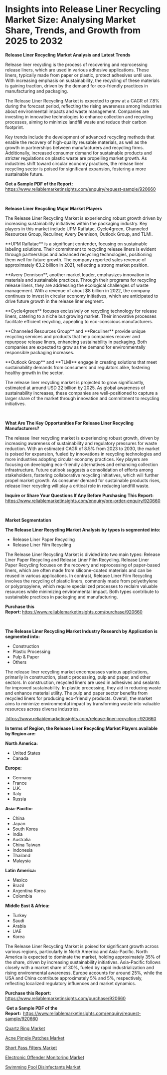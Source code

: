 <p><h1>Insights into Release Liner Recycling Market Size: Analysing Market Share, Trends, and Growth from 2025 to 2032</h1></p><p><strong>Release Liner Recycling Market Analysis and Latest Trends</strong></p>
<p><p>Release liner recycling is the process of recovering and reprocessing release liners, which are used in various adhesive applications. These liners, typically made from paper or plastic, protect adhesives until use. With increasing emphasis on sustainability, the recycling of these materials is gaining traction, driven by the demand for eco-friendly practices in manufacturing and packaging.</p><p>The Release Liner Recycling Market is expected to grow at a CAGR of 7.8% during the forecast period, reflecting the rising awareness among industries about environmental impacts and waste management. Companies are investing in innovative technologies to enhance collection and recycling processes, aiming to minimize landfill waste and reduce their carbon footprint. </p><p>Key trends include the development of advanced recycling methods that enable the recovery of high-quality reusable materials, as well as the growth in partnerships between manufacturers and recycling firms. Additionally, increased consumer demand for sustainable products and stricter regulations on plastic waste are propelling market growth. As industries shift toward circular economy practices, the release liner recycling sector is poised for significant expansion, fostering a more sustainable future.</p></p>
<p><strong>Get a Sample PDF of the Report:&nbsp;</strong> <a href="https://www.reliablemarketinsights.com/enquiry/request-sample/920660?utm_campaign=3024&utm_medium=2&utm_source=Github&utm_content=ia&utm_term=06032025&utm_id=release-liner-recycling">https://www.reliablemarketinsights.com/enquiry/request-sample/920660</a></p>
<p>&nbsp;</p>
<p><strong>Release Liner Recycling Major Market Players</strong></p>
<p><p>The Release Liner Recycling Market is experiencing robust growth driven by increasing sustainability initiatives within the packaging industry. Key players in this market include UPM Raflatac, Cycle4green, Channeled Resources Group, Reculiner, Avery Dennison, Outlook Group, and TLMI.</p><p>**UPM Raflatac** is a significant contender, focusing on sustainable labeling solutions. Their commitment to recycling release liners is evident through partnerships and advanced recycling technologies, positioning them well for future growth. The company reported sales revenue of approximately €3.2 billion in 2021, reflecting a strong market position.</p><p>**Avery Dennison**, another market leader, emphasizes innovation in materials and sustainable practices. Through their programs for recycling release liners, they are addressing the ecological challenges of waste management. With a revenue of about $8 billion in 2022, the company continues to invest in circular economy initiatives, which are anticipated to drive future growth in the release liner segment.</p><p>**Cycle4green** focuses exclusively on recycling technology for release liners, catering to a niche but growing market. Their innovative processes facilitate efficient recycling, appealing to eco-conscious manufacturers.</p><p>**Channeled Resources Group** and **Reculiner** provide unique recycling services and products that help companies recover and repurpose release liners, enhancing sustainability in packaging. Both companies are expected to grow as the demand for environmentally responsible packaging increases.</p><p>**Outlook Group** and **TLMI** engage in creating solutions that meet sustainability demands from consumers and regulators alike, fostering healthy growth in the sector.</p><p>The release liner recycling market is projected to grow significantly, estimated at around USD 22 billion by 2025. As global awareness of sustainability increases, these companies are well-positioned to capture a larger share of the market through innovation and commitment to recycling initiatives.</p></p>
<p>&nbsp;</p>
<p><strong>What Are The Key Opportunities For Release Liner Recycling Manufacturers?</strong></p>
<p><p>The release liner recycling market is experiencing robust growth, driven by increasing awareness of sustainability and regulatory pressures for waste reduction. With an estimated CAGR of 8.5% from 2023 to 2030, the market is poised for expansion, fueled by innovations in recycling technologies and more industries adopting circular economy practices. Key players are focusing on developing eco-friendly alternatives and enhancing collection infrastructure. Future outlook suggests a consolidation of efforts among stakeholders, fostering collaborative recycling initiatives, which will further propel market growth. As consumer demand for sustainable products rises, release liner recycling will play a critical role in reducing landfill waste.</p></p>
<p><strong>Inquire or Share Your Questions If Any Before Purchasing This Report:</strong> <a href="https://www.reliablemarketinsights.com/enquiry/pre-order-enquiry/920660?utm_campaign=3024&utm_medium=2&utm_source=Github&utm_content=ia&utm_term=06032025&utm_id=release-liner-recycling">https://www.reliablemarketinsights.com/enquiry/pre-order-enquiry/920660</a></p>
<p>&nbsp;</p>
<p><strong>Market Segmentation</strong></p>
<p><strong>The Release Liner Recycling Market Analysis by types is segmented into:</strong></p>
<p><ul><li>Release Liner Paper Recycling</li><li>Release Liner Film Recycling</li></ul></p>
<p><p>The Release Liner Recycling Market is divided into two main types: Release Liner Paper Recycling and Release Liner Film Recycling. Release Liner Paper Recycling focuses on the recovery and reprocessing of paper-based liners, which are often made from silicone-coated materials and can be reused in various applications. In contrast, Release Liner Film Recycling involves the recycling of plastic liners, commonly made from polyethylene or polypropylene, which require specialized processes to reclaim valuable resources while minimizing environmental impact. Both types contribute to sustainable practices in packaging and manufacturing.</p></p>
<p><strong>Purchase this Report:&nbsp;</strong><a href="https://www.reliablemarketinsights.com/purchase/920660?utm_campaign=3024&utm_medium=2&utm_source=Github&utm_content=ia&utm_term=06032025&utm_id=release-liner-recycling">https://www.reliablemarketinsights.com/purchase/920660</a></p>
<p>&nbsp;</p>
<p><strong>The Release Liner Recycling Market Industry Research by Application is segmented into:</strong></p>
<p><ul><li>Construction</li><li>Plastic Processing</li><li>Pulp & Paper</li><li>Others</li></ul></p>
<p><p>The release liner recycling market encompasses various applications, primarily in construction, plastic processing, pulp and paper, and other sectors. In construction, recycled liners are used in adhesives and sealants for improved sustainability. In plastic processing, they aid in reducing waste and enhance material utility. The pulp and paper sector benefits from recycled liners for producing eco-friendly products. Overall, the market aims to minimize environmental impact by transforming waste into valuable resources across diverse industries.</p></p>
<p><a href="https://www.reliablemarketinsights.com/release-liner-recycling-r920660?utm_campaign=3024&utm_medium=2&utm_source=Github&utm_content=ia&utm_term=06032025&utm_id=release-liner-recycling">&nbsp;https://www.reliablemarketinsights.com/release-liner-recycling-r920660</a></p>
<p><strong>In terms of Region, the Release Liner Recycling Market Players available by Region are:</strong></p>
<p>
    <p> <strong> North America: </strong>
        <ul>
            <li>United States</li>
            <li>Canada</li>
        </ul>
        </p> 
    <p> <strong> Europe: </strong>
        <ul>
            <li>Germany</li>
            <li>France</li>
            <li>U.K.</li>
            <li>Italy</li>
            <li>Russia</li>
        </ul>
        </p> 
    <p> <strong> Asia-Pacific: </strong>
        <ul>
            <li>China</li>
            <li>Japan</li>
            <li>South Korea</li>
            <li>India</li>
            <li>Australia</li>
            <li>China Taiwan</li>
            <li>Indonesia</li>
            <li>Thailand</li>
            <li>Malaysia</li>
        </ul>
        </p> 
    <p> <strong> Latin America: </strong>
        <ul>
            <li>Mexico</li>
            <li>Brazil</li>
            <li>Argentina Korea</li>
            <li>Colombia</li>
        </ul>
        </p> 
    <p> <strong> Middle East & Africa: </strong>
        <ul>
            <li>Turkey</li>
            <li>Saudi</li>
            <li>Arabia</li>
            <li>UAE</li>
            <li>Korea</li>
        </ul>
    </p>
    </p>
<p><p>The Release Liner Recycling Market is poised for significant growth across various regions, particularly in North America and Asia-Pacific. North America is expected to dominate the market, holding approximately 35% of the share, driven by increasing sustainability initiatives. Asia-Pacific follows closely with a market share of 30%, fueled by rapid industrialization and rising environmental awareness. Europe accounts for around 25%, while the USA and China contribute approximately 5% and 5%, respectively, reflecting localized regulatory influences and market dynamics.</p></p>
<p><strong>Purchase this Report: </strong><a href="https://www.reliablemarketinsights.com/purchase/920660?utm_campaign=3024&utm_medium=2&utm_source=Github&utm_content=ia&utm_term=06032025&utm_id=release-liner-recycling">https://www.reliablemarketinsights.com/purchase/920660</a></p>
<p>&nbsp;<strong>Get a Sample PDF of the Report:&nbsp;&nbsp;</strong><a href="https://www.reliablemarketinsights.com/enquiry/request-sample/920660?utm_campaign=3024&utm_medium=2&utm_source=Github&utm_content=ia&utm_term=06032025&utm_id=release-liner-recycling">https://www.reliablemarketinsights.com/enquiry/request-sample/920660</a></p>
<p><strong></strong></p>
<p><p><a href="https://www.linkedin.com/pulse/strategic-roadmap-global-quartz-ring-market-insights-opportunities-2emvc?utm_campaign=3024&utm_medium=2&utm_source=Github&utm_content=ia&utm_term=06032025&utm_id=release-liner-recycling">Quartz Ring Market</a></p><p><a href="https://www.linkedin.com/pulse/in-depth-analysis-acne-pimple-patches-market-growth-drivers-uctoc?utm_campaign=3024&utm_medium=2&utm_source=Github&utm_content=ia&utm_term=06032025&utm_id=release-liner-recycling">Acne Pimple Patches Market</a></p><p><a href="https://www.linkedin.com/pulse/short-pass-filters-market-report-competitive-insights-69-growth-r2mcf?utm_campaign=3024&utm_medium=2&utm_source=Github&utm_content=ia&utm_term=06032025&utm_id=release-liner-recycling">Short Pass Filters Market</a></p><p><a href="https://www.linkedin.com/pulse/exploring-electronic-offender-monitoring-market-trends-size-umzcf?utm_campaign=3024&utm_medium=2&utm_source=Github&utm_content=ia&utm_term=06032025&utm_id=release-liner-recycling">Electronic Offender Monitoring Market</a></p><p><a href="https://www.linkedin.com/pulse/comprehensive-study-swimming-pool-disinfectantsmarket-segmentation-cntee?utm_campaign=3024&utm_medium=2&utm_source=Github&utm_content=ia&utm_term=06032025&utm_id=release-liner-recycling">Swimming Pool Disinfectants Market</a></p></p>